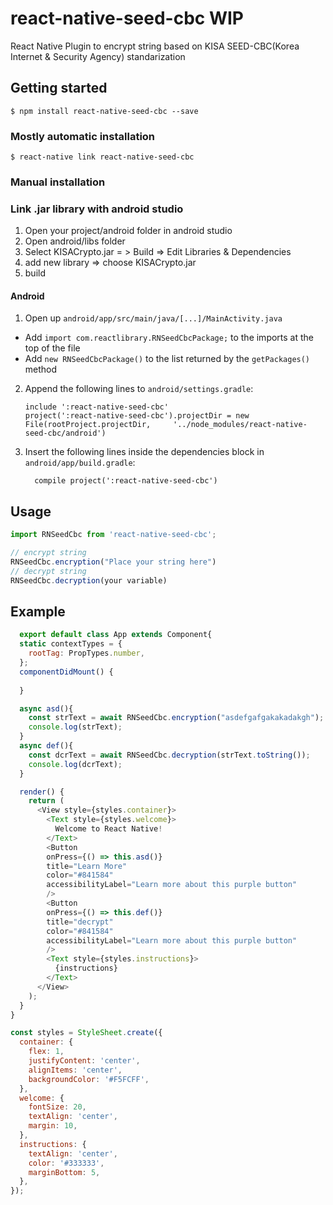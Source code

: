 
# react-native-seed-cbc WIP

React Native Plugin to encrypt string based on KISA SEED-CBC(Korea Internet & Security Agency) standarization

## Getting started

`$ npm install react-native-seed-cbc --save`

### Mostly automatic installation

`$ react-native link react-native-seed-cbc`


### Manual installation

### Link .jar library with android studio

1. Open your project/android folder in android studio
2. Open android/libs folder 
3. Select KISACrypto.jar = > Build => Edit Libraries &      Dependencies
4. add new library => choose KISACrypto.jar
5. build

#### Android

1. Open up `android/app/src/main/java/[...]/MainActivity.java`
  - Add `import com.reactlibrary.RNSeedCbcPackage;` to the imports at the top of the file
  - Add `new RNSeedCbcPackage()` to the list returned by the `getPackages()` method
2. Append the following lines to `android/settings.gradle`:
  	```
  	include ':react-native-seed-cbc'
  	project(':react-native-seed-cbc').projectDir = new File(rootProject.projectDir, 	'../node_modules/react-native-seed-cbc/android')
  	```
3. Insert the following lines inside the dependencies block in `android/app/build.gradle`:
  	```
      compile project(':react-native-seed-cbc')
  	```


## Usage
```javascript
import RNSeedCbc from 'react-native-seed-cbc';

// encrypt string
RNSeedCbc.encryption("Place your string here")
// decrypt string
RNSeedCbc.decryption(your variable)
```
## Example
```javascript
  export default class App extends Component{
  static contextTypes = {
    rootTag: PropTypes.number,
  };
  componentDidMount() {
   
  }

  async asd(){
    const strText = await RNSeedCbc.encryption("asdefgafgakakadakgh");
    console.log(strText);
  }
  async def(){
    const dcrText = await RNSeedCbc.decryption(strText.toString());
    console.log(dcrText);
  }

  render() {
    return (
      <View style={styles.container}>
        <Text style={styles.welcome}>
          Welcome to React Native! 
        </Text>
        <Button
        onPress={() => this.asd()}
        title="Learn More"
        color="#841584"
        accessibilityLabel="Learn more about this purple button"
        />
        <Button
        onPress={() => this.def()}
        title="decrypt"
        color="#841584"
        accessibilityLabel="Learn more about this purple button"
        />
        <Text style={styles.instructions}>
          {instructions}
        </Text>
      </View>
    );
  }
}

const styles = StyleSheet.create({
  container: {
    flex: 1,
    justifyContent: 'center',
    alignItems: 'center',
    backgroundColor: '#F5FCFF',
  },
  welcome: {
    fontSize: 20,
    textAlign: 'center',
    margin: 10,
  },
  instructions: {
    textAlign: 'center',
    color: '#333333',
    marginBottom: 5,
  },
});
```